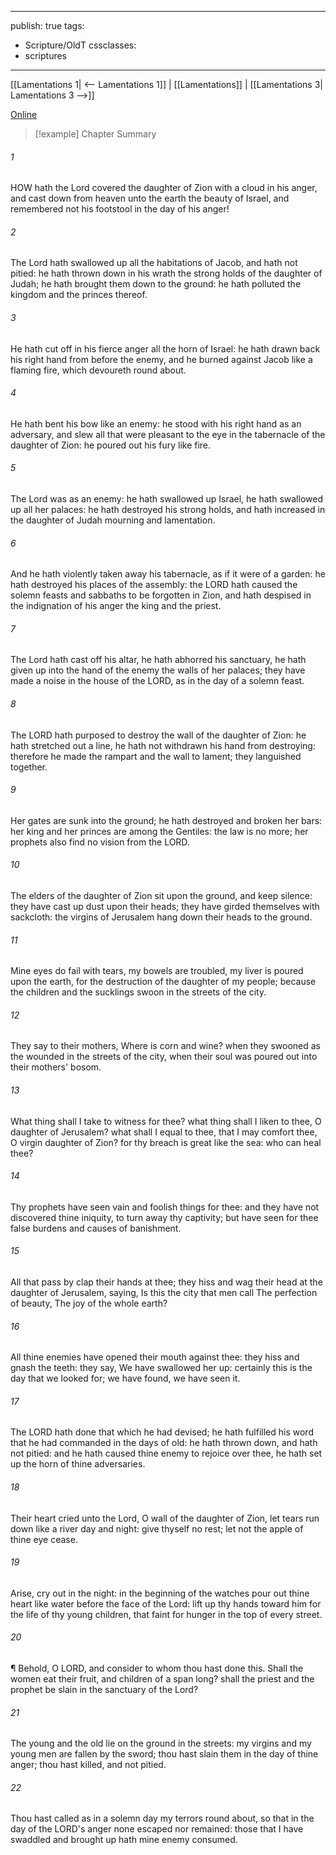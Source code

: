 

---
publish: true
tags:
  - Scripture/OldT
cssclasses:
  - scriptures
---
[[Lamentations 1| <-- Lamentations 1]] | [[Lamentations]] | [[Lamentations 3| Lamentations 3 -->]]

[Online](https://churchofjesuschrist.org/study/scriptures/ot/lam/2?lang=eng)

>[!example] Chapter Summary
>
###### 1
HOW hath the Lord covered the daughter of Zion with a cloud in his anger, and cast down from heaven unto the earth the beauty of Israel, and remembered not his footstool in the day of his anger!
###### 2
The Lord hath swallowed up all the habitations of Jacob, and hath not pitied: he hath thrown down in his wrath the strong holds of the daughter of Judah; he hath brought them down to the ground: he hath polluted the kingdom and the princes thereof.
###### 3
He hath cut off in his fierce anger all the horn of Israel: he hath drawn back his right hand from before the enemy, and he burned against Jacob like a flaming fire, which devoureth round about.
###### 4
He hath bent his bow like an enemy: he stood with his right hand as an adversary, and slew all that were pleasant to the eye in the tabernacle of the daughter of Zion: he poured out his fury like fire.
###### 5
The Lord was as an enemy: he hath swallowed up Israel, he hath swallowed up all her palaces: he hath destroyed his strong holds, and hath increased in the daughter of Judah mourning and lamentation.
###### 6
And he hath violently taken away his tabernacle, as if it were of a garden: he hath destroyed his places of the assembly: the LORD hath caused the solemn feasts and sabbaths to be forgotten in Zion, and hath despised in the indignation of his anger the king and the priest.
###### 7
The Lord hath cast off his altar, he hath abhorred his sanctuary, he hath given up into the hand of the enemy the walls of her palaces; they have made a noise in the house of the LORD, as in the day of a solemn feast.
###### 8
The LORD hath purposed to destroy the wall of the daughter of Zion: he hath stretched out a line, he hath not withdrawn his hand from destroying: therefore he made the rampart and the wall to lament; they languished together.
###### 9
Her gates are sunk into the ground; he hath destroyed and broken her bars: her king and her princes are among the Gentiles: the law is no more; her prophets also find no vision from the LORD.
###### 10
The elders of the daughter of Zion sit upon the ground, and keep silence: they have cast up dust upon their heads; they have girded themselves with sackcloth: the virgins of Jerusalem hang down their heads to the ground.
###### 11
Mine eyes do fail with tears, my bowels are troubled, my liver is poured upon the earth, for the destruction of the daughter of my people; because the children and the sucklings swoon in the streets of the city.
###### 12
They say to their mothers, Where is corn and wine?  when they swooned as the wounded in the streets of the city, when their soul was poured out into their mothers' bosom.
###### 13
What thing shall I take to witness for thee?  what thing shall I liken to thee, O daughter of Jerusalem?  what shall I equal to thee, that I may comfort thee, O virgin daughter of Zion?  for thy breach is great like the sea: who can heal thee?
###### 14
Thy prophets have seen vain and foolish things for thee: and they have not discovered thine iniquity, to turn away thy captivity; but have seen for thee false burdens and causes of banishment.
###### 15
All that pass by clap their hands at thee; they hiss and wag their head at the daughter of Jerusalem, saying, Is this the city that men call The perfection of beauty, The joy of the whole earth?
###### 16
All thine enemies have opened their mouth against thee: they hiss and gnash the teeth: they say, We have swallowed her up: certainly this is the day that we looked for; we have found, we have seen it.
###### 17
The LORD hath done that which he had devised; he hath fulfilled his word that he had commanded in the days of old: he hath thrown down, and hath not pitied: and he hath caused thine enemy to rejoice over thee, he hath set up the horn of thine adversaries.
###### 18
Their heart cried unto the Lord, O wall of the daughter of Zion, let tears run down like a river day and night: give thyself no rest; let not the apple of thine eye cease.
###### 19
Arise, cry out in the night: in the beginning of the watches pour out thine heart like water before the face of the Lord: lift up thy hands toward him for the life of thy young children, that faint for hunger in the top of every street.
###### 20
¶ Behold, O LORD, and consider to whom thou hast done this.  Shall the women eat their fruit, and children of a span long?  shall the priest and the prophet be slain in the sanctuary of the Lord?
###### 21
The young and the old lie on the ground in the streets: my virgins and my young men are fallen by the sword; thou hast slain them in the day of thine anger; thou hast killed, and not pitied.
###### 22
Thou hast called as in a solemn day my terrors round about, so that in the day of the LORD's anger none escaped nor remained: those that I have swaddled and brought up hath mine enemy consumed.



